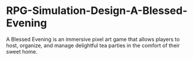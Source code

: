 # RPG-Simulation-Design-A-Blessed-Evening
A Blessed Evening is an immersive pixel art game that allows players to host, organize, and manage delightful tea parties in the comfort of their sweet home.
